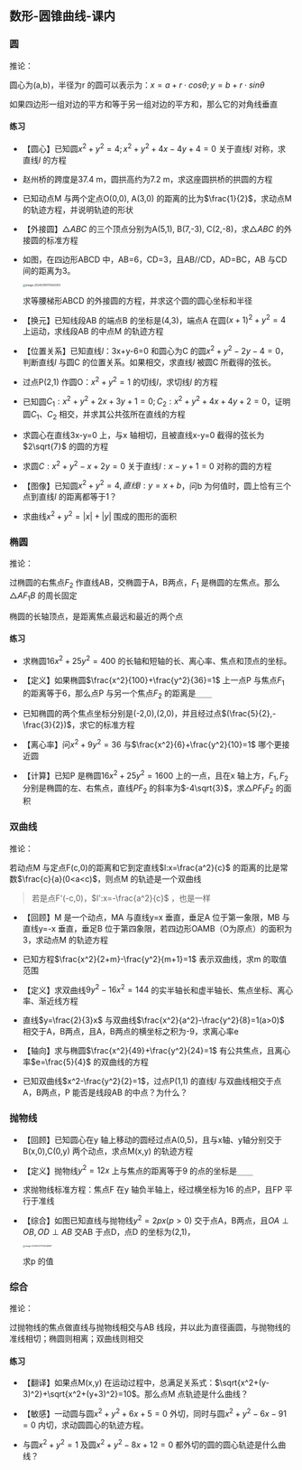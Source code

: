 ## 数形-圆锥曲线-课内

### 圆

推论：

圆心为(a,b)，半径为r 的圆可以表示为：$x=a+r\cdot cos\theta;y=b+r\cdot sin\theta$

如果四边形一组对边的平方和等于另一组对边的平方和，那么它的对角线垂直

#### 练习

- 【圆心】已知圆$x^2+y^2=4; x^2+y^2+4x-4y+4=0$ 关于直线$l$ 对称，求直线$l$ 的方程

- 赵州桥的跨度是37.4 m，圆拱高约为7.2 m，求这座圆拱桥的拱圆的方程
- 已知动点M 与两个定点O(0,0), A(3,0) 的距离的比为$\frac{1}{2}$，求动点M 的轨迹方程，并说明轨迹的形状

- 【外接圆】$\triangle ABC$ 的三个顶点分别为A(5,1), B(7,-3), C(2,-8)，求$\triangle ABC$ 的外接圆的标准方程

- 如图，在四边形ABCD 中，AB=6，CD=3，且AB//CD，AD=BC，AB 与CD 间的距离为3。

    <img src="image-20240319175542003.png" alt="image-20240319175542003" style="zoom:33%;" />

    求等腰梯形ABCD 的外接圆的方程，并求这个圆的圆心坐标和半径

- 【换元】已知线段AB 的端点B 的坐标是(4,3)，端点A 在圆$(x+1)^2+y^2=4$ 上运动，求线段AB 的中点M 的轨迹方程

- 【位置关系】已知直线$l$：3x+y-6=0 和圆心为C 的圆$x^2+y^2-2y-4=0$，判断直线$l$ 与圆C 的位置关系。如果相交，求直线$l$ 被圆C 所截得的弦长。

- 过点P(2,1) 作圆O：$x^2+y^2=1$ 的切线$l$，求切线$l$ 的方程

- 已知圆$C_1:x^2+y^2+2x+3y+1=0;C_2:x^2+y^2+4x+4y+2=0$，证明圆$C_1、C_2$ 相交，并求其公共弦所在直线的方程
- 求圆心在直线3x-y=0 上，与x 轴相切，且被直线x-y=0 截得的弦长为$2\sqrt{7}$ 的圆的方程
- 求圆$C:x^2+y^2-x+2y=0$ 关于直线$l:x-y+1=0$ 对称的圆的方程

- 【图像】已知圆$x^2+y^2=4,直线l:y=x+b$，问b 为何值时，圆上恰有三个点到直线$l$ 的距离都等于1？
- 求曲线$x^2+y^2=|x|+|y|$ 围成的图形的面积

### 椭圆

推论：

过椭圆的右焦点$F_2$ 作直线AB，交椭圆于A，B两点，$F_1$ 是椭圆的左焦点。那么$\triangle AF_1B$ 的周长固定

椭圆的长轴顶点，是距离焦点最远和最近的两个点

#### 练习

- 求椭圆$16x^2+25y^2=400$ 的长轴和短轴的长、离心率、焦点和顶点的坐标。
- 【定义】如果椭圆$\frac{x^2}{100}+\frac{y^2}{36}=1$ 上一点P 与焦点$F_1$ 的距离等于6，那么点P 与另一个焦点$F_2$ 的距离是`____`
- 已知椭圆的两个焦点坐标分别是(-2,0),(2,0)，并且经过点$(\frac{5}{2},-\frac{3}{2})$，求它的标准方程

- 【离心率】问$x^2+9y^2=36$ 与$\frac{x^2}{6}+\frac{y^2}{10}=1$ 哪个更接近圆

- 【计算】已知P 是椭圆$16x^2+25y^2=1600$ 上的一点，且在x 轴上方，$F_1,F_2$ 分别是椭圆的左、右焦点，直线$PF_2$ 的斜率为$-4\sqrt{3}$，求$\triangle PF_1F_2$ 的面积

### 双曲线

推论：

若动点M 与定点F(c,0)的距离和它到定直线$l:x=\frac{a^2}{c}$ 的距离的比是常数$\frac{c}{a}(0<a<c)$，则点M 的轨迹是一个双曲线

> 若是点F'(-c,0)，$l':x=-\frac{a^2}{c}$ ，也是一样



- 【回顾】M 是一个动点，MA 与直线y=x 垂直，垂足A 位于第一象限，MB 与直线y=-x 垂直，垂足B 位于第四象限，若四边形OAMB（O为原点）的面积为3，求动点M 的轨迹方程

- 已知方程$\frac{x^2}{2+m}-\frac{y^2}{m+1}=1$ 表示双曲线，求m 的取值范围
- 【定义】求双曲线$9y^2-16x^2=144$ 的实半轴长和虚半轴长、焦点坐标、离心率、渐近线方程

- 直线$y=\frac{2}{3}x$ 与双曲线$\frac{x^2}{a^2}-\frac{y^2}{8}=1(a>0)$ 相交于A，B两点，且A，B两点的横坐标之积为-9，求离心率e

- 【轴向】求与椭圆$\frac{x^2}{49}+\frac{y^2}{24}=1$ 有公共焦点，且离心率$e=\frac{5}{4}$ 的双曲线的方程

- 已知双曲线$x^2-\frac{y^2}{2}=1$，过点P(1,1) 的直线$l$ 与双曲线相交于点A，B两点，P 能否是线段AB 的中点？为什么？

### 抛物线

- 【回顾】已知圆心在y 轴上移动的圆经过点A(0,5)，且与x轴、y轴分别交于B(x,0),C(0,y) 两个动点，求点M(x,y) 的轨迹方程

- 【定义】抛物线$y^2=12x$ 上与焦点的距离等于9 的点的坐标是`____`
- 求抛物线标准方程：焦点F 在y 轴负半轴上，经过横坐标为16 的点P，且FP 平行于准线

- 【综合】如图已知直线与抛物线$y^2=2px(p>0)$ 交于点A，B两点，且$OA\perp OB,OD\perp AB$ 交AB 于点D，点D 的坐标为(2,1)，

  <img src="image-20240327103446967.png" alt="image-20240327103446967" style="zoom:25%;" />

  求p 的值

### 综合

推论：

过抛物线的焦点做直线与抛物线相交与AB 线段，并以此为直径画圆，与抛物线的准线相切；椭圆则相离；双曲线则相交

#### 练习

- 【翻译】如果点M(x,y) 在运动过程中，总满足关系式：$\sqrt{x^2+(y-3)^2}+\sqrt{x^2+(y+3)^2}=10$。那么点M 点轨迹是什么曲线？

- 【敏感】一动圆与圆$x^2+y^2+6x+5=0$ 外切，同时与圆$x^2+y^2-6x-91=0$ 内切，求动圆圆心的轨迹方程。

- 与圆$x^2+y^2=1$ 及圆$x^2+y^2-8x+12=0$ 都外切的圆的圆心轨迹是什么曲线？
